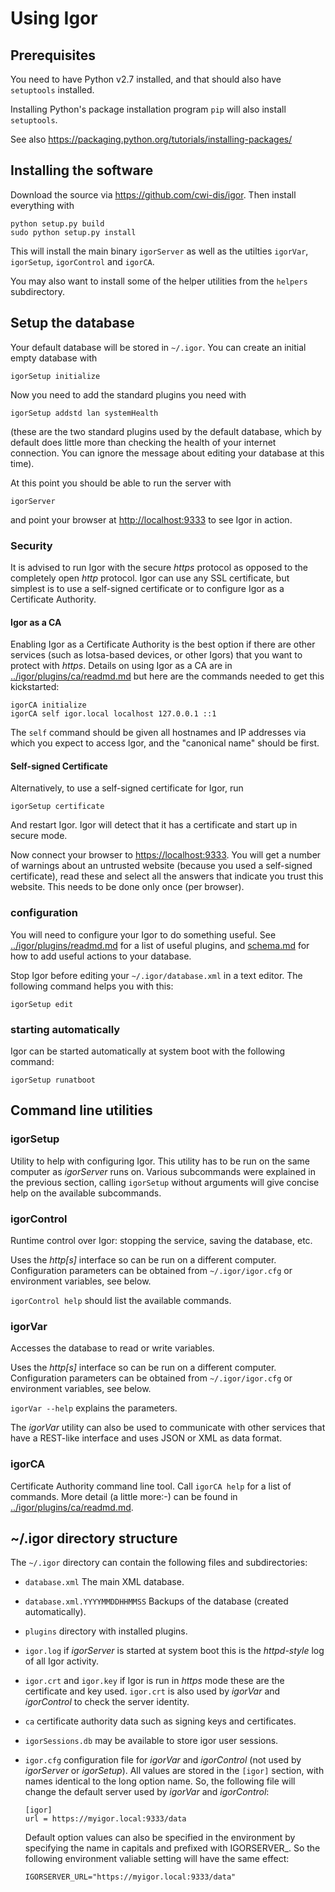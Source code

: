 # Using Igor

## Prerequisites

You need to have Python v2.7 installed, and that should also have `setuptools` installed.

Installing Python's package installation program `pip` will also install `setuptools`.

See also https://packaging.python.org/tutorials/installing-packages/

## Installing the software

Download the source via <https://github.com/cwi-dis/igor>. Then install everything with

```
python setup.py build
sudo python setup.py install
```

This will install the main binary `igorServer` as well as the utilties `igorVar`, `igorSetup`, `igorControl` and `igorCA`.

You may also want to install some of the helper utilities from the `helpers` subdirectory.

## Setup the database

Your default database will be stored in `~/.igor`. You can create an initial empty database with

```
igorSetup initialize
```

Now you need to add the standard plugins you need with

```
igorSetup addstd lan systemHealth
```

(these are the two standard plugins used by the default database, which by default does little more than checking the health of your internet connection. You can ignore the message about editing your database at this time).

At this point you should be able to run the server with

```
igorServer
```

and point your browser at <http://localhost:9333> to see Igor in action.

### Security

It is advised to run Igor with the secure _https_ protocol as opposed to the completely open _http_ protocol. Igor can use any SSL certificate, but simplest is to use a self-signed certificate or to configure Igor as a Certificate Authority.

#### Igor as a CA

Enabling Igor as a Certificate Authority is the best option if there are other services (such as Iotsa-based devices, or other Igors) that you want to protect with _https_. Details on using Igor as a CA are in [../igor/plugins/ca/readmd.md](../igor/plugins/ca/readme.md) but here are the commands needed to get this kickstarted:

```
igorCA initialize
igorCA self igor.local localhost 127.0.0.1 ::1
```

The `self` command should be given all hostnames and IP addresses via which you expect to access Igor, and the "canonical name" should be first.

#### Self-signed Certificate

Alternatively, to use a self-signed certificate for Igor, run

```
igorSetup certificate
```

And restart Igor. Igor will detect that it has a certificate and start up in secure mode.

Now connect your browser to <https://localhost:9333>. You will get a number of warnings about an untrusted website (because you used a self-signed certificate), read these and select all the answers that indicate you trust this website. This needs to be done only once (per browser).

### configuration

You will need to configure your Igor to do something useful. See [../igor/plugins/readmd.md](../igor/plugins/readme.md) for a list of useful plugins, and [schema.md](schema.md) for how to add useful actions to your database.

Stop Igor before editing your `~/.igor/database.xml` in a text editor. The following command helps you with this:

```
igorSetup edit
```

### starting automatically

Igor can be started automatically at system boot with the following command:

```
igorSetup runatboot
```
## Command line utilities

### igorSetup

Utility to help with configuring Igor. This utility has to be run on the same computer as _igorServer_ runs on. Various subcommands were explained in the previous section, calling `igorSetup` without arguments will give concise help on the available subcommands.

### igorControl

Runtime control over Igor: stopping the service, saving the database, etc.

Uses the _http[s]_ interface so can be run on a different computer. Configuration parameters can be obtained from `~/.igor/igor.cfg` or environment variables, see below.

`igorControl help` should list the available commands.

### igorVar

Accesses the database to read or write variables.

Uses the _http[s]_ interface so can be run on a different computer. Configuration parameters can be obtained from `~/.igor/igor.cfg` or environment variables, see below.

`igorVar --help` explains the parameters.

The _igorVar_ utility can also be used to communicate with other services that have a REST-like interface and uses JSON or XML as data format.

### igorCA

Certificate Authority command line tool. Call `igorCA help` for a list of commands. More detail (a little more:-) can be found in [../igor/plugins/ca/readmd.md](../igor/plugins/ca/readme.md).

## ~/.igor directory structure

The `~/.igor` directory can contain the following files and subdirectories:

- `database.xml` The main XML database.
- `database.xml.YYYYMMDDHHMMSS` Backups of the database (created automatically).
- `plugins` directory with installed plugins.
- `igor.log` if _igorServer_ is started at system boot this is the _httpd-style_ log of all Igor activity.
- `igor.crt` and `igor.key` if Igor is run in _https_ mode these are the certificate and key used. `igor.crt` is also used by _igorVar_ and _igorControl_ to check the server identity.
- `ca` certificate authority data such as signing keys and certificates.
- `igorSessions.db` may be available to store igor user sessions.
- `igor.cfg` configuration file for _igorVar_ and _igorControl_ (not used by _igorServer_ or _igorSetup_). All values are stored in the `[igor]` section, with names identical to the long option name. So, the following file will change the default server used by _igorVar_ and _igorControl_:

	```
	[igor]
	url = https://myigor.local:9333/data
	```
	
	Default option values can also be specified in the environment by specifying the name in capitals and prefixed with IGORSERVER_. So the following environment valiable setting will have the same effect:
	
	```
	IGORSERVER_URL="https://myigor.local:9333/data"
	```
